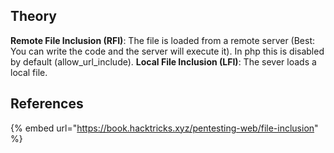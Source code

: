 ## Theory

**Remote File Inclusion (RFI)**: The file is loaded from a remote server (Best: You can write the code and the server will execute it). In php this is disabled by default (allow_url_include).
**Local File Inclusion (LFI)**: The sever loads a local file.

## References

{% embed url="https://book.hacktricks.xyz/pentesting-web/file-inclusion" %}